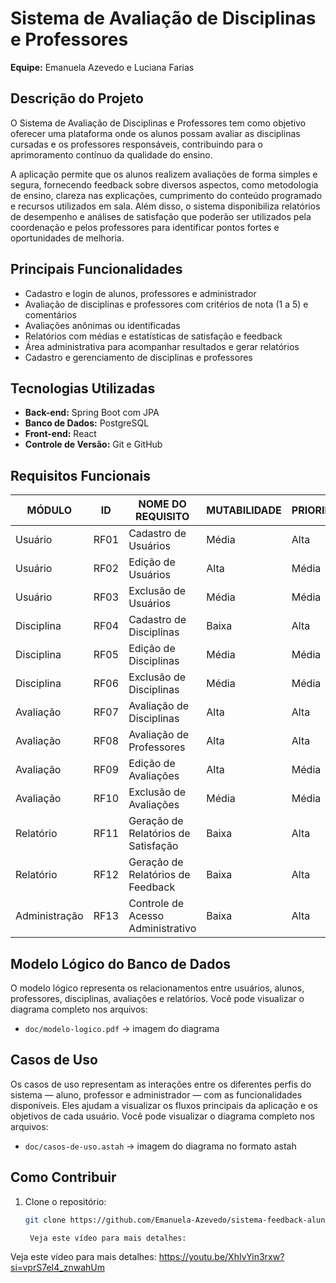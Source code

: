 # Sistema de Avaliação de Disciplinas e Professores

**Equipe:** Emanuela Azevedo e Luciana Farias

## Descrição do Projeto

O Sistema de Avaliação de Disciplinas e Professores tem como objetivo oferecer uma plataforma onde os alunos possam avaliar as disciplinas cursadas e os professores responsáveis, contribuindo para o aprimoramento contínuo da qualidade do ensino.

A aplicação permite que os alunos realizem avaliações de forma simples e segura, fornecendo feedback sobre diversos aspectos, como metodologia de ensino, clareza nas explicações, cumprimento do conteúdo programado e recursos utilizados em sala. Além disso, o sistema disponibiliza relatórios de desempenho e análises de satisfação que poderão ser utilizados pela coordenação e pelos professores para identificar pontos fortes e oportunidades de melhoria.

## Principais Funcionalidades

- Cadastro e login de alunos, professores e administrador
- Avaliação de disciplinas e professores com critérios de nota (1 a 5) e comentários
- Avaliações anônimas ou identificadas
- Relatórios com médias e estatísticas de satisfação e feedback
- Área administrativa para acompanhar resultados e gerar relatórios
- Cadastro e gerenciamento de disciplinas e professores

## Tecnologias Utilizadas

- **Back-end:** Spring Boot com JPA
- **Banco de Dados:** PostgreSQL
- **Front-end:** React
- **Controle de Versão:** Git e GitHub

## Requisitos Funcionais

| **MÓDULO**       | **ID**  | **NOME DO REQUISITO**                     | **MUTABILIDADE** | **PRIORIDADE** |
|------------------|---------|-------------------------------------------|------------------|----------------|
| Usuário          | RF01    | Cadastro de Usuários                      | Média            | Alta           |
| Usuário          | RF02    | Edição de Usuários                        | Alta             | Média          |
| Usuário          | RF03    | Exclusão de Usuários                      | Média            | Média          |
| Disciplina       | RF04    | Cadastro de Disciplinas                   | Baixa            | Alta           |
| Disciplina       | RF05    | Edição de Disciplinas                     | Média            | Média          |
| Disciplina       | RF06    | Exclusão de Disciplinas                   | Média            | Média          |
| Avaliação        | RF07    | Avaliação de Disciplinas                  | Alta             | Alta           |
| Avaliação        | RF08    | Avaliação de Professores                  | Alta             | Alta           |
| Avaliação        | RF09    | Edição de Avaliações                      | Alta             | Média          |
| Avaliação        | RF10    | Exclusão de Avaliações                    | Média            | Média          |
| Relatório        | RF11    | Geração de Relatórios de Satisfação       | Baixa            | Alta           |
| Relatório        | RF12    | Geração de Relatórios de Feedback         | Baixa            | Alta           |
| Administração    | RF13    | Controle de Acesso Administrativo         | Baixa            | Alta           |

## Modelo Lógico do Banco de Dados

O modelo lógico representa os relacionamentos entre usuários, alunos, professores, disciplinas, avaliações e relatórios. Você pode visualizar o diagrama completo nos arquivos:

- `doc/modelo-logico.pdf` → imagem do diagrama

## Casos de Uso

Os casos de uso representam as interações entre os diferentes perfis do sistema — aluno, professor e administrador — com as funcionalidades disponíveis. Eles ajudam a visualizar os fluxos principais da aplicação e os objetivos de cada usuário.
Você pode visualizar o diagrama completo nos arquivos:

- `doc/casos-de-uso.astah` → imagem do diagrama no formato astah

## Como Contribuir

1. Clone o repositório:
   ```bash
   git clone https://github.com/Emanuela-Azevedo/sistema-feedback-alunos.git

    Veja este vídeo para mais detalhes: 

 Veja este vídeo para mais detalhes: 
https://youtu.be/XhIvYin3rxw?si=vprS7eI4_znwahUm

